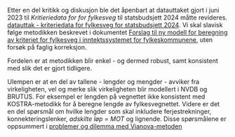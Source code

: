 Etter en del kritikk og diskusjon ble det åpenbart at datauttaket gjort i juni 2023 til _Kritieriedata for for fylkesveg_ til statsbudsjett 2024 måtte revideres. [datauttak - kriteriedata for fylkesveg for statsbudsjett 2024](https://github.com/LtGlahn/statsbudsjett-fylkesveg2024). Vi skal slavisk følge metodikken beskrevet i dokumentet   [Forslag til ny modell for beregning av kriteriet for fylkesveg i inntektssystemet for 
fylkeskommunene](https://www.regjeringen.no/contentassets/e8645ebe0e02470da89253caef0addba/rapport-forenklet-modell-til-kriteriet-for-utgiftsbehov-ti1405835.pdf), uten forsøk på faglig korreksjon. 

Fordelen er at metodikken blir enkel - og dermed robust, samt konsistent med slik det er gjort tidligere. 

Ulempen er at en del av tallene - lengder og mengder - avviker fra virkeligheten, vel og merke slik virkeligheten blir modellert i NVDB og BRUTUS. For eksempel er lengden på vegnettet ikke konsistent med KOSTRA-metodikk for å beregne lengde av fylkesvegnettet. Videre er det en del spørsmål om hvilke lengder som skal inkludere ferjestrekninger, konnekteringslenker, _adskilte løp = MOT_ og lignende. Disse spørsmålene er oppsummert i [problemer og dilemma med Vianova-metoden](./problemer.md)




